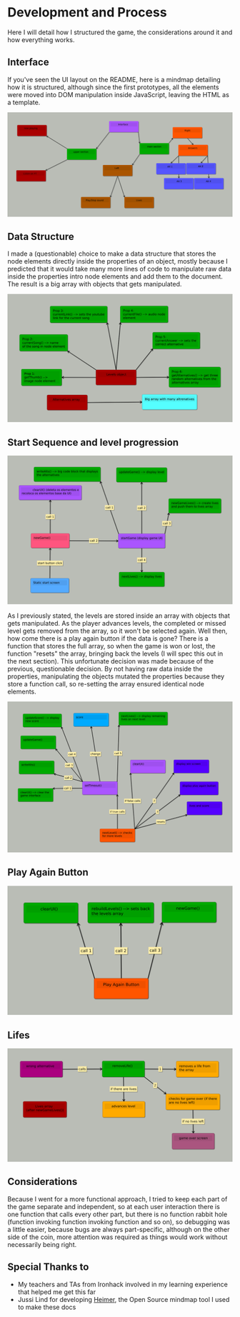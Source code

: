 # Development and Process

Here I will detail how I structured the game, the considerations around it
and how everything works.


## Interface

If you've seen the UI layout on the README, here is a mindmap detailing
how it is structured, although since the first prototypes, all the elements
were moved into DOM manipulation inside JavaScript, leaving the HTML as a
template.

![ui-mindmap 10](images/interface-schematic.png)

## Data Structure

I made a (questionable) choice to make a data structure that stores the node elements
directly inside the properties of an object, mostly because I predicted that it would take many more
lines of code to manipulate raw data inside the properties intro node elements and add them to the
document. The result is a big array with objects that gets manipulated.

![data-structure 10](images/data-structure.png)

## Start Sequence and level progression

![start-sequence 10](images/start-sequence.png)

As I previously stated, the levels are stored inside an array with objects that gets manipulated. As the player
advances levels, the completed or missed level gets removed from the array, so it won't be selected again. Well
then, how come there is a play again button if the data is gone? There is a function that stores the full array, 
so when the game is won or lost, the function "resets" the array, bringing back the levels (I will spec this out in the next section). 
This unfortunate decision was made because of the previous, questionable decision. By not having raw data inside the properties, manipulating the
objects mutated the properties because they store a function call, so re-setting the array ensured identical node elements.

![level-progression 10](images/level-progression.png)

## Play Again Button

![play-again 10](images/play-again.png)

## Lifes

![life-system](images/life-system.png)

## Considerations

Because I went for a more functional approach, I tried to keep each part of the game
separate and independent, so at each user interaction there is one function that calls
every other part, but there is no function rabbit hole (function invoking function invoking function and so on), 
so debugging was a little easier, because bugs are always part-specific, although on the other side of the coin, 
more attention was required as things would work without necessarily being right.

## Special Thanks to

- My teachers and TAs from Ironhack involved in my learning experience that helped me get this far
- Jussi Lind for developing [Heimer](https://github.com/juzzlin/Heimer), the Open Source mindmap tool I used to make these docs